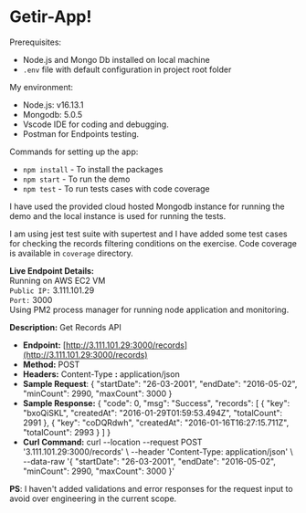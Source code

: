 # Getir-App!

Prerequisites: 
-	Node.js and Mongo Db installed on local machine
-	`.env` file with default configuration in project root folder 

My environment: 
- Node.js: v16.13.1
- Mongodb: 5.0.5
- Vscode IDE for coding and debugging.
- Postman for Endpoints testing.

Commands for setting up the app:
 - `npm install` - To install the packages 
 - `npm start` - To run the demo
 - `npm test` - To run tests cases with code coverage

I have used the provided cloud hosted Mongodb instance for running the demo and the local instance is used for running the tests.

I am using jest test suite with supertest and I have added some test cases for checking the records filtering conditions on the exercise. Code coverage is available in `coverage` directory.

**Live Endpoint Details:**\
Running on AWS EC2 VM\
`Public IP:` 3.111.101.29\
`Port:` 3000\
Using PM2 process manager for running node application and monitoring.

**Description:** Get Records API
-   **Endpoint:** [http://3.111.101.29:3000/records](http://3.111.101.29:3000/records)
-   **Method:** POST
-   **Headers:** Content-Type  **:** application/json
-   **Sample Request**: { "startDate": "26-03-2001", "endDate": "2016-05-02", "minCount": 2990, "maxCount": 3000 }
-   **Sample Response:** { "code": 0, "msg": "Success", "records": [ { "key": "bxoQiSKL", "createdAt": "2016-01-29T01:59:53.494Z", "totalCount": 2991 }, { "key": "coDQRdwh", "createdAt": "2016-01-16T16:27:15.711Z", "totalCount": 2993 } ] }
-   **Curl Command:** curl --location --request POST '3.111.101.29:3000/records' \ --header 'Content-Type: application/json' \ --data-raw '{ "startDate": "26-03-2001", "endDate": "2016-05-02", "minCount": 2990, "maxCount": 3000 }'

**PS**: I haven't added validations and error responses for the request input to avoid over engineering in the current scope. 